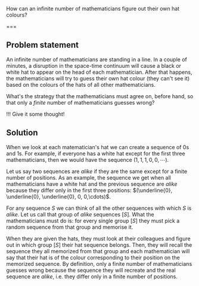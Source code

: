 How can an infinite number of mathematicians figure out their own hat colours?

===

## Problem statement

An infinite number of mathematicians are standing in a line.
In a couple of minutes, a disruption in the space-time continuum will cause a black or white hat to appear on the head of each mathematician.
After that happens, the mathematicians will try to guess their own hat colour (they can't see it) based on the colours of the hats of all other mathematicians.

What's the strategy that the mathematicians must agree on, before hand, so that only a _finite_ number of mathematicians guesses wrong?

!!! Give it some thought!


## Solution

When we look at each matematician's hat we can create a sequence of $0$s and $1$s.
For example, if everyone has a white hat except for the first three mathematicians, then we would have the sequence $(1,1,1,0,0,\cdots)$.

Let us say two sequences are _alike_ if they are the same except for a finite number of positions.
As an example, the sequence we get when all mathematicians have a white hat and the previous sequence are _alike_ because they differ only in the first three positions: $(\underline{0}, \underline{0}, \underline{0}, 0, 0,\cdots)$.

For any sequence $S$ we can think of all the other sequences with which $S$ is _alike_.
Let us call that group of _alike_ sequences $[S]$.
What the mathematicians must do is: for every single group $[S]$ they must pick a random sequence from that group and memorise it.

When they are given the hats, they must look at their colleagues and figure out in which group $[S]$ their hat sequence belongs.
Then, they will recall the sequence they all memorized from that group and each mathematician will say that their hat is of the colour corresponding to their position on the memorized sequence.
By definition, only a finite number of mathematicians guesses wrong because the sequence they will recreate and the real sequence are _alike_, i.e. they differ only in a finite number of positions.
